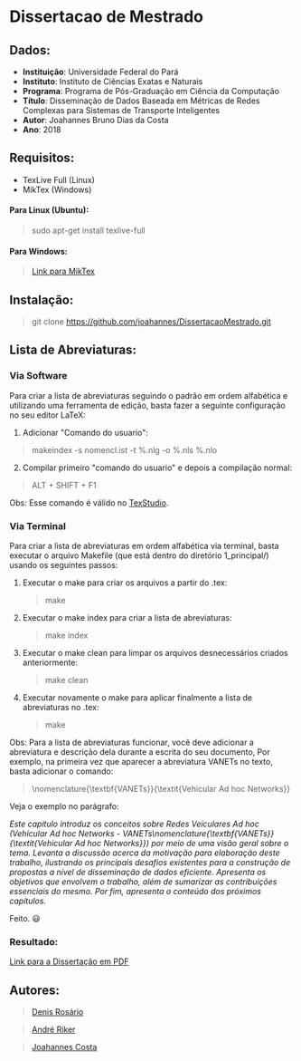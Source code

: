 # Dissertacao de Mestrado

## Dados:

* **Instituição**: Universidade Federal do Pará
* **Instituto**: Instituto de Ciências Exatas e Naturais
* **Programa**: Programa de Pós-Graduação em Ciência da Computação
* **Título**: Disseminação de Dados Baseada em Métricas de Redes Complexas para Sistemas de Transporte Inteligentes
* **Autor**: Joahannes Bruno Dias da Costa
* **Ano**: 2018

## Requisitos:

* TexLive Full (Linux)
* MikTex (Windows)

#### Para Linux (Ubuntu):

> sudo apt-get install texlive-full

#### Para Windows:

> [Link para MikTex](https://miktex.org/download)

## Instalação:

> git clone https://github.com/joahannes/DissertacaoMestrado.git 

## Lista de Abreviaturas:

### Via Software

Para criar a lista de abreviaturas seguindo o padrão em ordem alfabética e utilizando uma ferramenta de edição, basta fazer a seguinte configuração no seu editor LaTeX:

1. Adicionar "Comando do usuario":

> makeindex -s nomencl.ist -t %.nlg -o %.nls %.nlo

2. Compilar primeiro "comando do usuario" e depois a compilação normal:

> ALT + SHIFT + F1

Obs: Esse comando é válido no [TexStudio](http://www.texstudio.org/).

### Via Terminal

Para criar a lista de abreviaturas em ordem alfabética via terminal, basta executar o arquivo Makefile (que está dentro do diretório 1_principal/) usando os seguintes passos:

1. Executar o make para criar os arquivos a partir do .tex:

	> make

2. Executar o make index para criar a lista de abreviaturas:

	> make index

3. Executar o make clean para limpar os arquivos desnecessários criados anteriormente:

	> make clean

4. Executar novamente o make para aplicar finalmente a lista de abreviaturas no .tex:

	> make

Obs: Para a lista de abreviaturas funcionar, você deve adicionar a abreviatura e descrição dela durante a escrita do seu documento, Por exemplo, na primeira vez que aparecer a abreviatura VANETs no texto, basta adicionar o comando:

> \nomenclature{\textbf{VANETs}}{\textit{Vehicular Ad hoc Networks}}

Veja o exemplo no parágrafo:

_Este capítulo introduz os conceitos sobre Redes Veiculares Ad hoc (Vehicular Ad hoc Networks - VANETs\nomenclature{\textbf{VANETs}}{\textit{Vehicular Ad hoc Networks}}) por meio de uma visão geral sobre o tema. Levanta a discussão acerca da motivação para elaboração deste trabalho, ilustrando os principais desafios existentes para a construção de propostas a nível de disseminação de dados eficiente. Apresenta os objetivos que envolvem o trabalho, além de sumarizar as contribuições essenciais do mesmo. Por fim, apresenta o conteúdo dos próximos capítulos._

Feito. :smiley:

### Resultado:

[Link para a Dissertação em PDF](https://github.com/joahannes/DissertacaoMestrado/blob/master/1_principal/mestrado_joahannes.pdf)

## Autores:

> [Denis Rosário](https://www.researchgate.net/profile/Denis_Rosario)

> [André Riker](https://www.researchgate.net/profile/Andre_Riker)

> [Joahannes Costa](http://www.lrc.ic.unicamp.br/~joahannes)
